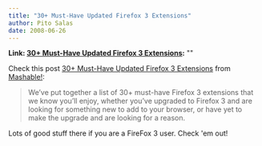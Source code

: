 ```yaml
---
title: "30+ Must-Have Updated Firefox 3 Extensions"
author: Pito Salas
date: 2008-06-26
---
```


**Link: [30+ Must-Have Updated Firefox 3 Extensions](None):** ""

Check this post [30+ Must-Have Updated Firefox 3
Extensions](<http://mashable.com/2008/06/26/firefox-3-extensions/>) from
[Mashable!](<http://feeds.feedburner.com/mashable>):

> We’ve put together a list of 30+ must-have Firefox 3 extensions that we know
> you’ll enjoy, whether you’ve upgraded to Firefox 3 and are looking for
> something new to add to your browser, or have yet to make the upgrade and
> are looking for a reason.

Lots of good stuff there if you are a FireFox 3 user. Check 'em out!


